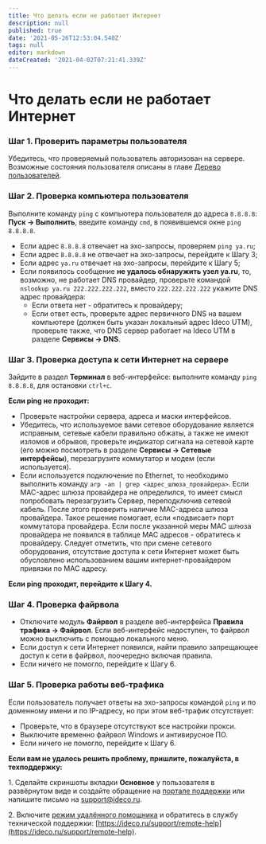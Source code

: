 ```yaml
---
title: Что делать если не работает Интернет
description: null
published: true
date: '2021-05-26T12:53:04.540Z'
tags: null
editor: markdown
dateCreated: '2021-04-02T07:21:41.339Z'
---
```


# Что делать если не работает Интернет

### Шаг 1. Проверить параметры пользователя

Убедитесь, что проверяемый пользователь авторизован на сервере. Возможные состояния пользователя описаны в главе [Дерево пользователей](../../settings/users/user-tree.md).

### Шаг 2. Проверка компьютера пользователя

Выполните команду `ping` с компьютера пользователя до адреса `8.8.8.8`: **Пуск -&gt; Выполнить**, введите команду `cmd`, в появившемся окне `ping 8.8.8.8`.

* Если адрес `8.8.8.8` отвечает на эхо-запросы, проверяем `ping ya.ru`;
* Если адрес `8.8.8.8` не отвечает на эхо-запросы, перейдите к Шагу 3;
* Если адрес `ya.ru` отвечает на эхо-запросы, перейдите к Шагу 5;
* Если появилось сообщение **не удалось обнаружить узел ya.ru**, то, возможно, не работает DNS провайдер, проверьте командой `nslookup ya.ru 222.222.222.222`, вместо `222.222.222.222` укажите DNS адрес провайдера:
  * Если ответа нет - обратитесь к провайдеру;
  * Если ответ есть, проверьте адрес первичного DNS на вашем компьютере \(должен быть указан локальный адрес Ideco UTM\), проверьте также, что DNS сервер работает на Ideco UTM в разделе **Сервисы -&gt; DNS**.

### Шаг 3. Проверка доступа к сети Интернет на сервере

Зайдите в раздел **Терминал** в веб-интерфейсе: выполните команду `ping 8.8.8.8`, для остановки `ctrl+c`.

**Если ping не проходит:**

* Проверьте настройки сервера, адреса и маски интерфейсов.
* Убедитесь, что используемое вами сетевое оборудование является исправным, сетевые кабели правильно обжаты, а также не имеют изломов и обрывов, проверьте индикатор сигнала на сетевой карте \(его можно посмотреть в разделе **Сервисы -&gt; Сетевые интерфейсы**\), перезагрузите коммутатор и модем \(если используется\).
* Если используется подключение по Ethernet, то необходимо выполнить команду `arp -an | grep <адрес_шлюза_провайдера>`. Если MAC-адрес шлюза провайдера не определился, то имеет смысл попробовать перезагрузить Сервер, переподключив сетевой кабель. После этого проверить наличие MAC-адреса шлюза провайдера. Такое решение помогает, если «подвисает» порт коммутатора провайдера. Если после указанной меры MAC шлюза провайдера не появился в таблице MAC адресов - обратитесь к провайдеру. Следует отметить, что при смене сетевого оборудования, отсутствие доступа к сети Интернет может быть обусловлено использованием вашим интернет-провайдером привязки по MAC адресу.

**Если ping проходит, перейдите к Шагу 4.**

### Шаг 4. Проверка файрвола

* Отключите модуль **Файрвол** в разделе веб-интерфейса **Правила трафика -&gt; Файрвол**. Если веб-интерфейс недоступен, то файрвол можно выключить с помощью локального меню.
* Если доступ к сети Интернет появился, найти правило запрещающее доступ к сети в файрвол, поочередно включая правила.
* Если ничего не помогло, перейдите к Шагу 6.

### Шаг 5. Проверка работы веб-трафика

Если пользователь получает ответы на эхо-запросы командой `ping` и по доменному имени и по IP-адресу, но при этом веб-трафик отсутствует:

* Проверьте, что в браузере отсутствуют все настройки прокси.
* Выключите временно файрвол Windows и антивирусное ПО.
* Если ничего не помогло, перейдите к Шагу 6.

**Если вам не удалось решить проблему, пришлите, пожалуйста, в техподдержку:**

1\. Сделайте скриншоты вкладки **Основное** у пользователя в развёрнутом виде и создайте обращение на [портале поддержки](https://help.ideco.ru/) или напишите письмо на support@ideco.ru. 

2\. Включите [режим удалённого помощника](../../service/remote-assistant.md) и обратитесь в службу технической поддержки: [https://ideco.ru/support/remote-help](https://ideco.ru/support/remote-help).
